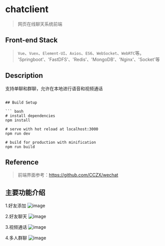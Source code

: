 # chatclient
> 网页在线聊天系统前端

## Front-end Stack
> `Vue`、`Vuex`、`Element-UI`、`Axios`、`ES6`、`WebSocket`、`WebRTC`等。
>  'Springboot'、'FastDFS'、'Redis'、'MongoDB'、'Nginx'、'Socket'等
## Description

支持单聊和群聊，允许在本地进行语音和视频通话
```

## Build Setup

``` bash
# install dependencies
npm install

# serve with hot reload at localhost:3000
npm run dev

# build for production with minification
npm run build
```

## Reference
> 前端界面参考：https://github.com/CCZX/wechat

## 主要功能介绍
1.好友添加
![image](https://github.com/gifhjygcsdhjb456/ChatClient/assets/93047027/5e2d3036-f871-443f-9367-6bb9b131b8dd)

2.好友聊天
![image](https://github.com/gifhjygcsdhjb456/ChatClient/assets/93047027/80738780-fbde-41d4-ac52-013b7bd6ac6c)

3.视频通话
![image](https://github.com/gifhjygcsdhjb456/ChatClient/assets/93047027/a84dd6f1-544f-4bc6-bc38-339f51c59215)

4.多人群聊
![image](https://github.com/gifhjygcsdhjb456/ChatClient/assets/93047027/edf2bcf9-23e0-497d-bbfd-5cc9c4a5d9a5)

